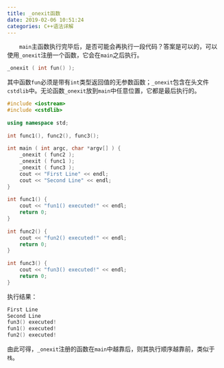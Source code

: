 ```yaml
---
title: _onexit函数
date: 2019-02-06 10:51:24
categories: C++语法详解
---
```

&emsp;&emsp;`main`主函数执行完毕后，是否可能会再执行一段代码？答案是可以的，可以使用`_onexit`注册一个函数，它会在`main`之后执行。

``` cpp
_onexit ( int fun() );
```

其中函数`fun`必须是带有`int`类型返回值的无参数函数；`_onexit`包含在头文件`cstdlib`中。无论函数`_onexit`放到`main`中任意位置，它都是最后执行的。

``` cpp
#include <iostream>
#include <cstdlib>
​
using namespace std;
​
int func1(), func2(), func3();
​
int main ( int argc, char *argv[] ) {
    _onexit ( func2 );
    _onexit ( func1 );
    _onexit ( func3 );
    cout << "First Line" << endl;
    cout << "Second Line" << endl;
}
​
int func1() {
    cout << "fun1() executed!" << endl;
    return 0;
}
​
int func2() {
    cout << "fun2() executed!" << endl;
    return 0;
}
​
int func3() {
    cout << "fun3() executed!" << endl;
    return 0;
}
```

执行结果：

``` cpp
First Line
Second Line
fun3() executed!
fun1() executed!
fun2() executed!
```

由此可得，`_onexit`注册的函数在`main`中越靠后，则其执行顺序越靠前，类似于`栈`。